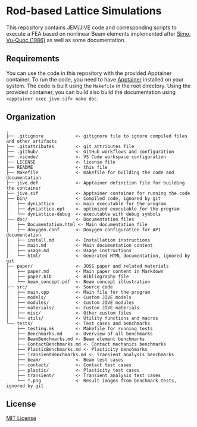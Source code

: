# Rod-based Lattice Simulations
This repository contains JEM/JIVE code and corresponding scripts to execute a FEA based on nonlinear Beam elements implemented after [Simo, Vu-Quoc (1986)](https://doi.org/10.1016/0045-7825(86)90079-4) as well as some documentation.

## Requirements
You can use the code in this repository with the provided Apptainer container. To run the code, you need to have [Apptainer](https://apptainer.org/) installed on your system. The code is built using the `Makefile` in the root directory. Using the provided container, you can build also build the documentation using `<apptainer exec jive.sif> make doc`.

## Organization
```
.
├── .gitignore            <- gitignore file to ignore compiled files and other artifacts
├── .gitattributes        <- git attributes file
├── .github/              <- GitHub workflows and configuration
├── .vscode/              <- VS Code workspace configuration
├── LICENSE               <- license file
├── README                <- this file
├── Makefile              <- makefile for building the code and documentation
├── jive.def              <- Apptainer definition file for building the container
├── jive.sif              <- Apptainer container for running the code
├── bin/                  <- Compiled code, ignored by git
│   ├── dynLattice        <- main executable for the program
│   ├── dynLattice-opt    <- optimized executable for the program
│   └── dynLattice-debug  <- executable with debug symbols
├── doc/                  <- Documentation files
│   ├── Documentation.html <- Main documentation file
│   ├── doxygen.conf      <- Doxygen configuration for API documentation
│   ├── install.md        <- Installation instructions
│   ├── main.md           <- Main documentation content
│   ├── usage.md          <- Usage instructions
│   └── html/             <- Generated HTML documentation, ignored by git
├── paper/                <- JOSS paper and related materials
│   ├── paper.md          <- Main paper content in Markdown
│   ├── paper.bib         <- Bibliography file
│   └── beam_concept.pdf  <- Beam concept illustration
├── src/                  <- Source code
│   ├── main.cpp          <- Main file for the program
│   ├── models/           <- Custom JIVE models
│   ├── modules/          <- Custom JIVE modules
│   ├── materials/        <- Custom JIVE materials
│   ├── misc/             <- Other custom files
│   └── utils/            <- Utility functions and macros
└── tests/                <- Test cases and benchmarks
    ├── testing.mk        <- Makefile for running tests
    ├── Benchmarks.md     <- Overview of all benchmarks
    ├── BeamBenchmarks.md <- Beam element benchmarks
    ├── ContactBenchmarks.md <- Contact mechanics benchmarks
    ├── PlasticBenchmarks.md <- Plasticity benchmarks
    ├── TransientBenchmarks.md <- Transient analysis benchmarks
    ├── beam/             <- Beam test cases
    ├── contact/          <- Contact test cases
    ├── plastic/          <- Plasticity test cases
    ├── transient/        <- Transient analysis test cases
    └── *.png             <- Result images from benchmark tests, ignored by git
```

## License
[MIT License](LICENSE)